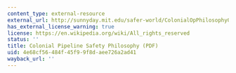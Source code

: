 ```yaml
---
content_type: external-resource
external_url: http://sunnyday.mit.edu/safer-world/ColonialOpPhilosophy08.pdf
has_external_license_warning: true
license: https://en.wikipedia.org/wiki/All_rights_reserved
status: ''
title: Colonial Pipeline Safety Philosophy (PDF)
uid: 4e68cf56-484f-45f9-9f8d-aee726a2ad41
wayback_url: ''
---
```


